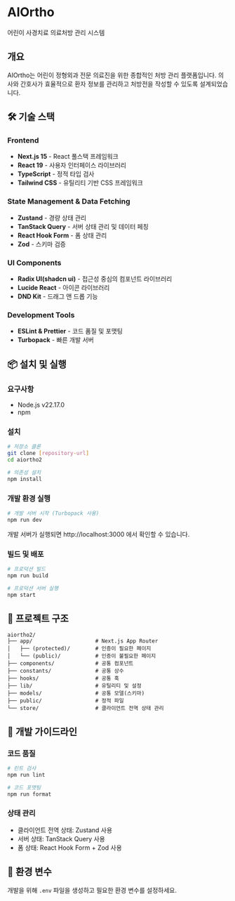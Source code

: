 # AIOrtho

어린이 사경치료 의료처방 관리 시스템

## 개요

AIOrtho는 어린이 정형외과 전문 의료진을 위한 종합적인 처방 관리 플랫폼입니다. 의사와 간호사가 효율적으로 환자 정보를 관리하고 처방전을 작성할 수 있도록 설계되었습니다.

## 🛠 기술 스택

### Frontend

- **Next.js 15** - React 풀스택 프레임워크
- **React 19** - 사용자 인터페이스 라이브러리
- **TypeScript** - 정적 타입 검사
- **Tailwind CSS** - 유틸리티 기반 CSS 프레임워크

### State Management & Data Fetching

- **Zustand** - 경량 상태 관리
- **TanStack Query** - 서버 상태 관리 및 데이터 페칭
- **React Hook Form** - 폼 상태 관리
- **Zod** - 스키마 검증

### UI Components

- **Radix UI(shadcn ui)** - 접근성 중심의 컴포넌트 라이브러리
- **Lucide React** - 아이콘 라이브러리
- **DND Kit** - 드래그 앤 드롭 기능

### Development Tools

- **ESLint & Prettier** - 코드 품질 및 포맷팅
- **Turbopack** - 빠른 개발 서버

## 📦 설치 및 실행

### 요구사항

- Node.js v22.17.0
- npm

### 설치

```bash
# 저장소 클론
git clone [repository-url]
cd aiortho2

# 의존성 설치
npm install
```

### 개발 환경 실행

```bash
# 개발 서버 시작 (Turbopack 사용)
npm run dev
```

개발 서버가 실행되면 http://localhost:3000 에서 확인할 수 있습니다.

### 빌드 및 배포

```bash
# 프로덕션 빌드
npm run build

# 프로덕션 서버 실행
npm start
```

## 📁 프로젝트 구조

```
aiortho2/
├── app/                    # Next.js App Router
│   ├── (protected)/        # 인증이 필요한 페이지
│   └── (public)/           # 인증이 불필요한 페이지
├── components/             # 공통 컴포넌트
├── constants/              # 공통 상수
├── hooks/                  # 공통 훅
├── lib/                    # 유틸리티 및 설정
├── models/                 # 공통 모델(스키마)
├── public/                 # 정적 파일
└── store/                  # 클라이언트 전역 상태 관리
```

## 🔧 개발 가이드라인

### 코드 품질

```bash
# 린트 검사
npm run lint

# 코드 포맷팅
npm run format
```

### 상태 관리

- 클라이언트 전역 상태: Zustand 사용
- 서버 상태: TanStack Query 사용
- 폼 상태: React Hook Form + Zod 사용

## 🔐 환경 변수

개발을 위해 `.env` 파일을 생성하고 필요한 환경 변수를 설정하세요.
